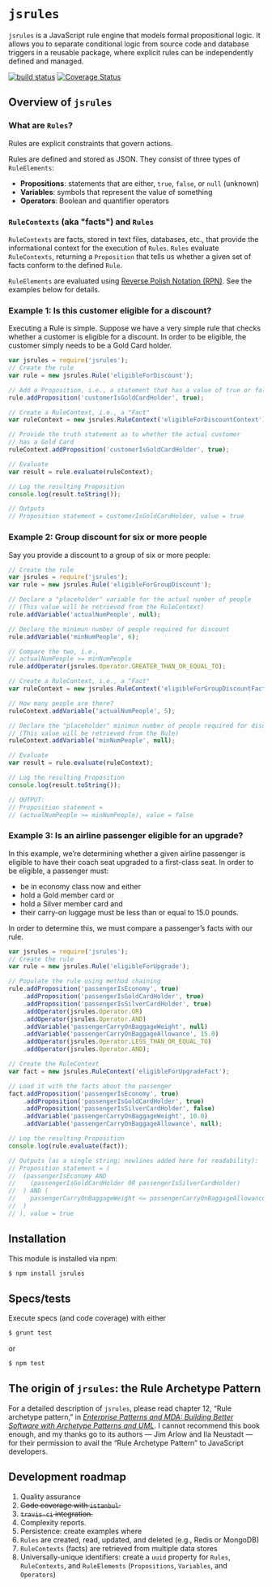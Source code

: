 # `jsrules`

`jsrules` is a JavaScript rule engine that models formal propositional logic. It allows you to separate conditional logic from source code and database triggers in a reusable package, where explicit rules can be independently defined and managed.

[![build status](https://secure.travis-ci.org/gregswindle/jsrules.png)](http://travis-ci.org/gregswindle/jsrules)
[![Coverage Status](https://coveralls.io/repos/github/gregswindle/jsrules/badge.png?branch=master)](https://coveralls.io/github/gregswindle/jsrules?branch=master)

## Overview of `jsrules`

### What are `Rules`?

Rules are explicit constraints that govern actions.

Rules are defined and stored as JSON. They consist of three types of `RuleElements`:

* **Propositions**: statements that are either, `true`, `false`, or `null` (unknown)
* **Variables**: symbols that represent the value of something
* **Operators**: Boolean and quantifier operators

### `RuleContexts` (aka "facts") and `Rules`

`RuleContexts` are facts, stored in text files, databases, etc., that provide the informational context for the execution of `Rules`. `Rules` evaluate `RuleContexts`, returning a `Proposition` that tells us whether a given set of facts conform to the defined `Rule`.

`RuleElements` are evaluated using [Reverse Polish Notation (RPN)](https://en.wikipedia.org/wiki/Reverse_Polish_notation). See the examples below for details.

### Example 1: Is this customer eligible for a discount?

Executing a Rule is simple. Suppose we have a very simple rule that checks whether a customer is eligible for a discount. In order to be eligible, the customer simply needs to be a Gold Card holder.

```javascript
var jsrules = require('jsrules');
// Create the rule
var rule = new jsrules.Rule('eligibleForDiscount');

// Add a Proposition, i.e., a statement that has a value of true or false
rule.addProposition('customerIsGoldCardHolder', true);

// Create a RuleContext, i.e., a "Fact"
var ruleContext = new jsrules.RuleContext('eligibleForDiscountContext');

// Provide the truth statement as to whether the actual customer
// has a Gold Card
ruleContext.addProposition('customerIsGoldCardHolder', true);

// Evaluate
var result = rule.evaluate(ruleContext);

// Log the resulting Proposition
console.log(result.toString());

// Outputs
// Proposition statement = customerIsGoldCardHolder, value = true
```

### Example 2: Group discount for six or more people

Say you provide a discount to a group of six or more people:

```javascript
// Create the rule
var jsrules = require('jsrules');
var rule = new jsrules.Rule('eligibleForGroupDiscount');

// Declare a "placeholder" variable for the actual number of people
// (This value will be retrieved from the RuleContext)
rule.addVariable('actualNumPeople', null);

// Declare the minimun number of people required for discount
rule.addVariable('minNumPeople', 6);

// Compare the two, i.e.,
// actualNumPeople >= minNumPeople
rule.addOperator(jsrules.Operator.GREATER_THAN_OR_EQUAL_TO);

// Create a RuleContext, i.e., a "Fact"
var ruleContext = new jsrules.RuleContext('eligibleForGroupDiscountFact');

// How many people are there?
ruleContext.addVariable('actualNumPeople', 5);

// Declare the "placeholder" minimun number of people required for discount
// (This value will be retrieved from the Rule)
ruleContext.addVariable('minNumPeople', null);

// Evaluate
var result = rule.evaluate(ruleContext);

// Log the resulting Proposition
console.log(result.toString());

// OUTPUT:
// Proposition statement =
// (actualNumPeople >= minNumPeople), value = false
```

### Example 3: Is an airline passenger eligible for an upgrade?

In this example, we’re determining whether a given airline passenger is eligible to have their coach seat upgraded to a first-class seat. In order to be eligible, a passenger must:

* be in economy class now and either
* hold a Gold member card or
* hold a Silver member card and
* their carry-on luggage must be less than or equal to 15.0 pounds.

In order to determine this, we must compare a passenger’s facts with our rule.

```javascript
var jsrules = require('jsrules');
// Create the rule
var rule = new jsrules.Rule('eligibleForUpgrade');

// Populate the rule using method chaining
rule.addProposition('passengerIsEconomy', true)
    .addProposition('passengerIsGoldCardHolder', true)
    .addProposition('passengerIsSilverCardHolder', true)
    .addOperator(jsrules.Operator.OR)
    .addOperator(jsrules.Operator.AND)
    .addVariable('passengerCarryOnBaggageWeight', null)
    .addVariable('passengerCarryOnBaggageAllowance', 15.0)
    .addOperator(jsrules.Operator.LESS_THAN_OR_EQUAL_TO)
    .addOperator(jsrules.Operator.AND);

// Create the RuleContext
var fact = new jsrules.RuleContext('eligibleForUpgradeFact');

// Load it with the facts about the passenger
fact.addProposition('passengerIsEconomy', true)
    .addProposition('passengerIsGoldCardHolder', true)
    .addProposition('passengerIsSilverCardHolder', false)
    .addVariable('passengerCarryOnBaggageWeight', 10.0)
    .addVariable('passengerCarryOnBaggageAllowance', null);

// Log the resulting Proposition
console.log(rule.evaluate(fact));

// Outputs (as a single string; newlines added here for readability):
// Proposition statement = (
//  (passengerIsEconomy AND
//    (passengerIsGoldCardHolder OR passengerIsSilverCardHolder)
//  ) AND (
//    passengerCarryOnBaggageWeight <= passengerCarryOnBaggageAllowance
//  )
// ), value = true
```

## Installation

This module is installed via npm:

``` bash
$ npm install jsrules
```

## Specs/tests

Execute specs (and code coverage) with either

```bash
$ grunt test
```

or

```bash
$ npm test
```

## The origin of `jrsules`: the Rule Archetype Pattern

For a detailed description of `jsrules`, please read chapter 12, “Rule archetype pattern,” in [_Enterprise Patterns and MDA: Building Better Software with Archetype Patterns and UML_](https://www.google.com/search?q=Enterprise+Patterns+and+MDA%3A+Building+Better+Software+with+Archetype+Patterns+and+UML&rlz=1C1CHFX_enUS432US432&oq=Enterprise+Patterns+and+MDA%3A+Building+Better+Software+with+Archetype+Patterns+and+UML&aqs=chrome..69i57&sourceid=chrome&ie=UTF-8). I cannot recommend this book enough, and my thanks go to its authors — Jim Arlow and Ila Neustadt — for their permission to avail the “Rule Archetype Pattern” to JavaScript developers.

## Development roadmap

1. Quality assurance
  1. ~~Code coverage with `istanbul`.~~
  2. ~~`travis-ci` integration.~~
  3. Complexity reports.
2. Persistence: create examples where
  1. `Rules` are created, read, updated, and deleted (e.g., Redis or MongoDB)
  2. `RuleContexts` (facts) are retrieved from multiple data stores
3. Universally-unique identifiers: create a `uuid` property for `Rules`, `RuleContexts`, and `RuleElements` (`Propositions`, `Variables`, and `Operators`)

